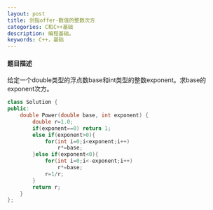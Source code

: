 ```yaml
---
layout: post
title: 剑指offer-数值的整数次方
categories: C和C++基础
description: 编程基础。
keywords: C++，基础
---
```


#### 题目描述

给定一个double类型的浮点数base和int类型的整数exponent。求base的exponent次方。

```cpp
class Solution {
public:
    double Power(double base, int exponent) {
    	double r=1.0;
        if(exponent==0) return 1;
        else if(exponent>0){
        	for(int i=0;i<exponent;i++)
            	r*=base;
        }else if(exponent<0){
            for(int i=0;i<-exponent;i++)
            	r*=base;
            r=1/r;
        }
        return r;
    }
};
```

